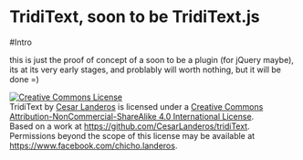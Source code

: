 TridiText, soon to be TridiText.js
=========

#Intro

this is just the proof of concept of a soon to be a plugin (for jQuery maybe), its at its very early stages, and problably will worth nothing, but it will be done =)

<a rel="license" href="http://creativecommons.org/licenses/by-nc-sa/4.0/"><img alt="Creative Commons License" style="border-width:0" src="http://i.creativecommons.org/l/by-nc-sa/4.0/80x15.png" /></a><br /><span xmlns:dct="http://purl.org/dc/terms/" href="http://purl.org/dc/dcmitype/Text" property="dct:title" rel="dct:type">TridiText</span> by <a xmlns:cc="http://creativecommons.org/ns#" href="http://cesarlanderos.github.io/tridiText/" property="cc:attributionName" rel="cc:attributionURL">Cesar Landeros</a> is licensed under a <a rel="license" href="http://creativecommons.org/licenses/by-nc-sa/4.0/">Creative Commons Attribution-NonCommercial-ShareAlike 4.0 International License</a>.<br />Based on a work at <a xmlns:dct="http://purl.org/dc/terms/" href="https://github.com/CesarLanderos/tridiText" rel="dct:source">https://github.com/CesarLanderos/tridiText</a>.<br />Permissions beyond the scope of this license may be available at <a xmlns:cc="http://creativecommons.org/ns#" href="https://www.facebook.com/chicho.landeros" rel="cc:morePermissions">https://www.facebook.com/chicho.landeros</a>.
